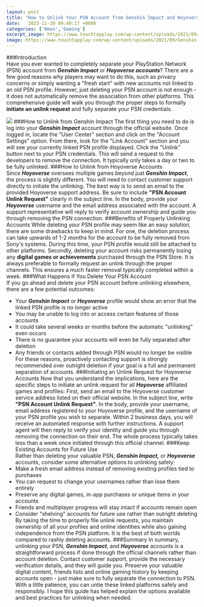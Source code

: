```yaml
---
layout: post
title: "How to Unlink Your PSN Account from Genshin Impact and Hoyoverse Accounts"
date:   2023-12-30 09:40:17 +0000
categories: ['News','Gaming']
excerpt_image: https://www.touchtapplay.com/wp-content/uploads/2021/09/Genshin-PS5.jpg?resize=640%2C362
image: https://www.touchtapplay.com/wp-content/uploads/2021/09/Genshin-PS5.jpg?resize=640%2C362
---
```


###Introduction   
Have you ever wanted to completely separate your PlayStation Network (PSN) account from ***Genshin Impact*** or ***Hoyoverse accounts***? There are a few good reasons why players may want to do this, such as privacy concerns or simply wanting a "fresh start" with new accounts not linked to an old PSN profile. However, just deleting your PSN account is not enough - it does not automatically remove the association from other platforms. This comprehensive guide will walk you through the proper steps to formally **initiate an unlink request** and fully separate your PSN credentials.

![](https://www.touchtapplay.com/wp-content/uploads/2021/09/Genshin-PS5.jpg?resize=640%2C362)
###How to Unlink from Genshin Impact
The first thing you need to do is log into your ***Genshin Impact*** account through the official website. Once logged in, locate the "User Center" section and click on the "Account Settings" option. From there, look for the "Link Account" section and you will see your currently linked PSN profile displayed. Click the "Unlink" button next to your PSN credentials. This will send a request to the developers to remove the connection. It typically only takes a day or two to be fully unlinked. 
###How to Unlink from Hoyoverse Accounts  
Since ***Hoyoverse*** oversees multiple games beyond just ***Genshin Impact***, the process is slightly different. You will need to contact customer support directly to initiate the unlinking. The best way is to send an email to the provided Hoyoverse support address. Be sure to include **"PSN Account Unlink Request"** clearly in the subject line. In the body, provide your ***Hoyoverse*** username and the email address associated with the account. A support representative will reply to verify account ownership and guide you through removing the PSN connection.
###Benefits of Properly Unlinking Accounts
While deleting your PSN profile may seem like an easy solution, there are some drawbacks to keep in mind. For one, the deletion process can take upwards of 1-2 months for the account to be fully removed from Sony's systems. During this time, your PSN profile would still be attached to other platforms. Secondly, deleting your account risks permanently losing any **digital games or achievements** purchased through the PSN Store. It is always preferable to formally request an unlink through the proper channels. This ensures a much faster removal typically completed within a week.
###What Happens if You Delete Your PSN Account  
If you go ahead and delete your PSN account before unlinking elsewhere, there are a few potential outcomes:
- Your ***Genshin Impact*** or ***Hoyoverse*** profile would show an error that the linked PSN profile is no longer active
- You may be unable to log into or access certain features of those accounts 
- It could take several weeks or months before the automatic "unlinking" even occurs
- There is no guarantee your accounts will even be fully separated after deletion
- Any friends or contacts added through PSN would no longer be visible
For these reasons, proactively contacting support is strongly recommended over outright deletion if your goal is a full and permanent separation of accounts.
###Initiating an Unlink Request for Hoyoverse Accounts
Now that you understand the implications, here are the specific steps to initiate an unlink request for all ***Hoyoverse*** affiliated games and profiles:
First, send an email to the Hoyoverse customer service address listed on their official website. In the subject line, write **"PSN Account Unlink Request"**. In the body, provide your username, email address registered to your Hoyoverse profile, and the username of your PSN profile you wish to separate. Within 2 business days, you will receive an automated response with further instructions. A support agent will then reply to verify your identity and guide you through removing the connection on their end. The whole process typically takes less than a week once initiated through this official channel.
###Keep Existing Accounts for Future Use  
Rather than deleting your valuable PSN, ***Genshin Impact,*** or ***Hoyoverse*** accounts, consider some alternative options to unlinking safely:
- Make a fresh email address instead of removing existing profiles tied to purchases   
- You can request to change your usernames rather than lose them entirely
- Preserve any digital games, in-app purchases or unique items in your accounts
- Friends and multiplayer progress will stay intact if accounts remain open
- Consider "shelving" accounts for future use rather than outright deleting
By taking the time to properly file unlink requests, you maintain ownership of all your profiles and online identities while also gaining independence from the PSN platform. It is the best of both worlds compared to rashly deleting accounts.
###Summary 
In summary, unlinking your PSN, ***Genshin Impact***, and ***Hoyoverse*** accounts is a straightforward process if done through the official channels rather than account deletion. Contact customer support, provide the necessary verification details, and they will guide you. Preserve your valuable digital content, friends lists and online gaming history by keeping accounts open - just make sure to fully separate the connection to PSN. With a little patience, you can untie these linked platforms safely and responsibly. I hope this guide has helped explain the options available and best practices for unlinking when needed.